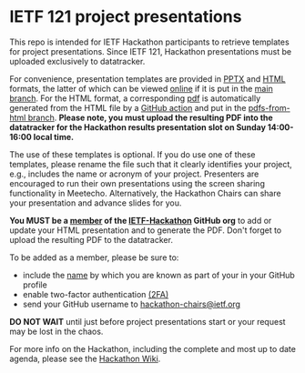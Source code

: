 # IETF 121 project presentations

This repo is intended for IETF Hackathon participants to retrieve templates for project presentations.  Since IETF 121, Hackathon presentations must be uploaded exclusively to datatracker.

For convenience, presentation templates are provided in [PPTX](presentation-template.pptx) and [HTML](presentation-template.html) formats, the latter of which can be viewed [online](https://ietf-hackathon.github.io/ietf121-project-presentations/presentation-template.html) if it is put in the [main branch](https://github.com/IETF-Hackathon/ietf121-project-presentations/). For the HTML format, a corresponding [pdf](https://github.com/IETF-Hackathon/ietf121-project-presentations/blob/pdfs-from-html/presentation-template.pdf) is automatically generated from the HTML file by a [GitHub action](.github/workflows/main.yml) and put in the [pdfs-from-html branch](https://github.com/IETF-Hackathon/ietf121-project-presentations/tree/pdfs-from-html).  **Please note, you must upload the resulting PDF into the datatracker for the Hackathon results presentation slot on Sunday 14:00-16:00 local time.**

The use of these templates is optional. If you do use one of these templates, please rename the file such that it clearly identifies your project, e.g., includes the name or acronym of your project. Presenters are encouraged to run their own presentations using the screen sharing functionality in Meetecho. Alternatively, the Hackathon Chairs can share your presentation and advance slides for you.

**You MUST be a [member](https://github.com/orgs/IETF-Hackathon/people) of the [IETF-Hackathon](https://github.com/IETF-Hackathon) GitHub org** to add or update your HTML presentation and to generate the PDF.  Don't forget to upload the resulting PDF to the datatracker.

To be added as a member, please be sure to:

* include the [name](https://docs.github.com/en/github/setting-up-and-managing-your-github-profile/personalizing-your-profile#changing-your-profile-name) by which you are known as part of your in your GitHub profile 
* enable two-factor authentication [(2FA)](https://docs.github.com/en/github/authenticating-to-github/securing-your-account-with-two-factor-authentication-2fa)
* send your GitHub username to [hackathon-chairs@ietf.org](mailto:hackathon-chairs@ietf.org)

**DO NOT WAIT** until just before project presentations start or your request may be lost in the chaos.

For more info on the Hackathon, including the complete and most up to date agenda, please see the [Hackathon Wiki](https://wiki.ietf.org/en/meeting/120/hackathon).

